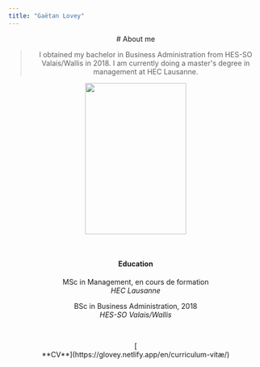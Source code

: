 ```yaml
---
title: "Gaëtan Lovey"
---
```

<center> 
# About me

> I obtained my bachelor in Business Administration from HES-SO Valais/Wallis in 2018. 
> I am currently doing a master's degree in management at HEC Lausanne. 

</p></center>


<p align="center">
  <img src="/profile.png" width="200" height="300"/>
</p>

<p>&nbsp; </p>

<center>  

#### **Education** 

<i class="fas fa-spinner fa-pulse"></i> MSc in Management, en cours de formation
  <br/>*HEC Lausanne*

<i class="fas fa-graduation-cap"></i> BSc in Business Administration, 2018
  <br/>*HES-SO Valais/Wallis*
  
</p></center>

<p>&nbsp; </p>

<center> 
[<i class="fas fa-folder fa-2x"></i> <br/>**CV**](https://glovey.netlify.app/en/curriculum-vitæ/)
</p></center>

